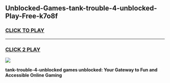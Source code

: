 
## Unblocked-Games-tank-trouble-4-unblocked-Play-Free-k7o8f
<h3>
<a href="https://premium76.site?title=tank-trouble-4-unblocked&ref=21A">CLICK TO PLAY</a></h3>
<hr>

<h3>
<a href="https://premium76.site?title=tank-trouble-4-unblocked&ref=21A">CLICK 2 PLAY</a>
  
</h3>

<a href="https://premium76.site?title=tank-trouble-4-unblocked&ref=21A"><img src="https://clearcache.store/games.png"></a>


**tank-trouble-4-unblocked games unblocked: Your Gateway to Fun and Accessible Online Gaming**
